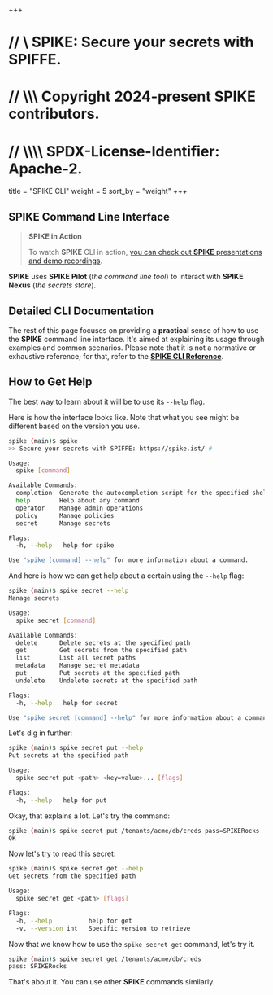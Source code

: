 +++
# //    \\ SPIKE: Secure your secrets with SPIFFE.
# //  \\\\\ Copyright 2024-present SPIKE contributors.
# // \\\\\\\ SPDX-License-Identifier: Apache-2.

title = "SPIKE CLI"
weight = 5
sort_by = "weight"
+++

## SPIKE Command Line Interface

> **SPIKE in Action**
>
> To watch **SPIKE** CLI in action, [you can check out **SPIKE** presentations
and demo recordings][demos].

**SPIKE** uses **SPIKE Pilot** (*the command line tool*) to interact with
**SPIKE Nexus** (*the secrets store*).

## Detailed CLI Documentation

The rest of this page focuses on providing a **practical** sense of how to use 
the **SPIKE** command line interface. It's aimed at explaining its usage through 
examples and common scenarios. Please note that it is not a normative or 
exhaustive reference; for that, refer to the 
[**SPIKE CLI Reference**][cli-list].

[cli-list]: @/getting-started/commands/_index.md "SPIKE Command Index"

## How to Get Help

The best way to learn about it will be to use its `--help` flag.

Here is how the interface looks like. Note that what you see might be
different based on the version you use.

```bash
spike (main)$ spike
>> Secure your secrets with SPIFFE: https://spike.ist/ #

Usage:
  spike [command]

Available Commands:
  completion  Generate the autocompletion script for the specified shell
  help        Help about any command
  operator    Manage admin operations
  policy      Manage policies
  secret      Manage secrets

Flags:
  -h, --help   help for spike

Use "spike [command] --help" for more information about a command.
```

And here is how we can get help about a certain using the `--help` flag:

```bash
spike (main)$ spike secret --help
Manage secrets

Usage:
  spike secret [command]

Available Commands:
  delete      Delete secrets at the specified path
  get         Get secrets from the specified path
  list        List all secret paths
  metadata    Manage secret metadata
  put         Put secrets at the specified path
  undelete    Undelete secrets at the specified path

Flags:
  -h, --help   help for secret

Use "spike secret [command] --help" for more information about a command.
```

Let's dig in further:

```bash
spike (main)$ spike secret put --help
Put secrets at the specified path

Usage:
  spike secret put <path> <key=value>... [flags]

Flags:
  -h, --help   help for put
```

Okay, that explains a lot. Let's try the command:

```bash
spike (main)$ spike secret put /tenants/acme/db/creds pass=SPIKERocks
OK
```

Now let's try to read this secret:

```bash
spike (main)$ spike secret get --help
Get secrets from the specified path

Usage:
  spike secret get <path> [flags]

Flags:
  -h, --help          help for get
  -v, --version int   Specific version to retrieve
```

Now that we know how to use the `spike secret get` command, let's try it.

```bash
spike (main)$ spike secret get /tenants/acme/db/creds
pass: SPIKERocks
```

That's about it. You can use other **SPIKE** commands similarly.

[demos]: @/community/presentations.md